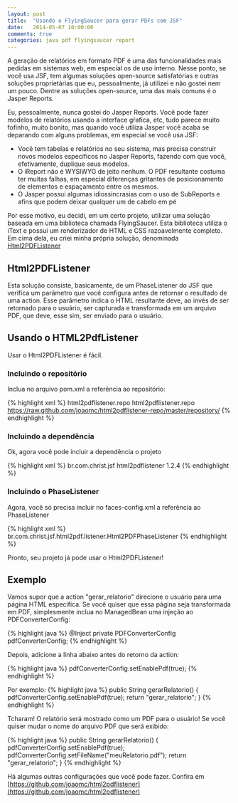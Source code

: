 ```yaml
---
layout: post
title:  "Usando o FlyingSaucer para gerar PDFs com JSF"
date:   2014-05-07 10:00:00
comments: true
categories: java pdf flyingsaucer report
---
```


A geração de relatórios em formato PDF é uma das funcionalidades mais pedidas
em sistemas web, em especial os de uso interno. Nesse ponto, se você usa JSF,
tem algumas soluções open-source satisfatórias e outras soluções proprietárias
 que eu, pessoalmente, já utilizei e não gostei nem um pouco. Dentre as
 soluções open-source, uma das mais comuns é o Jasper Reports.

Eu, pessoalmente, nunca gostei do Jasper Reports. Você pode fazer modelos de
relatórios usando a interface gŕafica, etc, tudo parece muito fofinho, muito
bonito, mas quando você utiliza Jasper você acaba se deparando com alguns
problemas, em especial se você usa JSF:

* Você tem tabelas e relatórios no seu sistema, mas precisa construir novos
modelos específicos no Jasper Reports, fazendo com que você, efetivamente,
duplique seus modelos.
* O iReport não é WYSIWYG de jeito nenhum. O PDF resultante costuma ter muitas
falhas, em especial diferenças gritantes de posicionamento de elementos e
espaçamento entre os mesmos.
* O Jasper possui algumas idiossincrasias com o uso de SubReports e afins que
podem deixar qualquer um de cabelo em pé

Por esse motivo, eu decidi, em um certo projeto, utilizar uma solução baseada
em uma biblioteca chamada FlyingSaucer. Esta biblioteca utiliza o iText e
possui um renderizador de HTML e CSS razoavelmente completo. Em cima dela, eu
criei minha própria solução, denominada [Html2PDFListener](https://github.com/joaomc/html2pdflistener)

## Html2PDFListener

Esta solução consiste, basicamente, de um PhaseListener do JSF que verifica
um parâmetro que você configura antes de retornar o resultado de uma action.
Esse parâmetro indica o HTML resultante deve, ao invés de ser retornado para o
usuário, ser capturada e transformada em um arquivo PDF, que deve, esse sim,
ser enviado para o usuário.


## Usando o HTML2PdfListener

Usar o Html2PDFListener é fácil.

### Incluindo o repositório

Inclua no arquivo pom.xml a referência ao repositório:

{% highlight xml %}
<repository>
    <id>html2pdflistener.repo</id>
    <name>html2pdflistener.repo</name>
    <url>https://raw.github.com/joaomc/html2pdflistener-repo/master/repository/</url>
</repository>
{% endhighlight %}

### Incluindo a dependência

Ok, agora você pode incluir a dependência o projeto

{% highlight xml %}
<dependency>
    <groupId>br.com.christ.jsf</groupId>
    <artifactId>html2pdflistener</artifactId>
    <version>1.2.4</version>
</dependency>
{% endhighlight %}

### Incluindo o PhaseListener

Agora, você só precisa incluir no faces-config.xml a referência ao PhaseListener

{% highlight xml %}
<lifecycle>
<phase-listener>br.com.christ.jsf.html2pdf.listener.Html2PDFPhaseListener</phase-listener>
</lifecycle>
{% endhighlight %}

Pronto, seu projeto já pode usar o Html2PDFListener!

## Exemplo

Vamos supor que a action "gerar_relatorio" direcione o usuário para uma página
HTML específica. Se você quiser que essa página seja transformada em PDF, simplesmente
inclua no ManagedBean uma injeção ao PDFConverterConfig:

{% highlight java %}
@Inject
private PDFConverterConfig pdfConverterConfig;
{% endhighlight %}

Depois, adicione a linha abaixo antes do retorno da action:

{% highlight java %}
pdfConverterConfig.setEnablePdf(true);
{% endhighlight %}

Por exemplo:
{% highlight java %}
public String gerarRelatorio() {
    pdfConverterConfig.setEnablePdf(true);
    return "gerar_relatorio";
}
{% endhighlight %}

Tcharam! O relatório será mostrado como um PDF para o usuário! Se você quiser
mudar o nome do arquivo PDF que será exibido:

{% highlight java %}
public String gerarRelatorio() {
    pdfConverterConfig.setEnablePdf(true);
    pdfConverterConfig.setFileName("meuRelatorio.pdf");
    return "gerar_relatorio";
}
{% endhighlight %}

Há algumas outras configurações que você pode fazer. Confira em [https://github.com/joaomc/html2pdflistener](https://github.com/joaomc/html2pdflistener)

